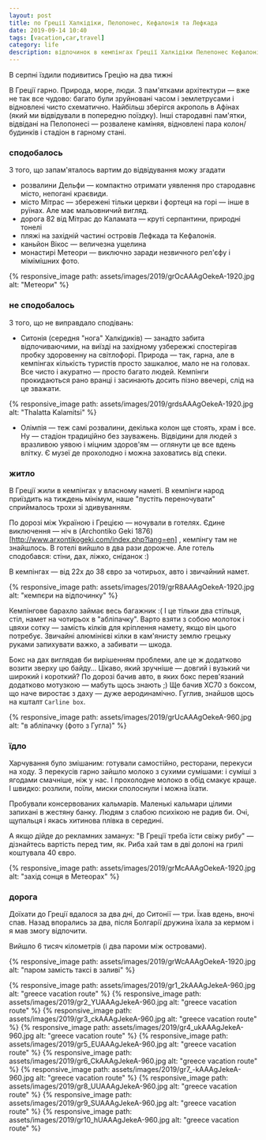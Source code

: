 ```yaml
---
layout: post
title: по Греції Халкідіки, Пелопонес, Кефалонія та Лефкада
date: 2019-09-14 10:40 
tags: [vacation,car,travel]
category: life
description: відпочинок в кемпінгах Греції Халкідіки Пелепонес Кефалонія Лефкада авто подорож
---
```


В серпні їздили подивитись Грецію на два тижні

В Греції гарно. 
Природа, море, люди. 
З пам'ятками архітектури — вже не так все чудово: багато були зруйновані часом і землетрусами і відновлені чисто схематично. 
Найбільш зберігся акрополь в Афінах (який ми відвідували в попередню поїздку). 
Інші стародавні пам'ятки, відвідані на Пелопонесі — розвалене каміняя, відновлені пара колон/будинків і стадіон в гарному стані.

### сподобалось
З того, що запам'яталось вартим до відвідування можу згадати
* розвалини Дельфи — компактно отримати уявлення про стародавнє місто, непогані краєвиди.
* місто Мітрас — збережені тільки церкви і фортеця на горі — інше в руїнах. Але має мальовничий вигляд.
* дорога 82 від Мітрас до Каламата — круті серпантини, природні тонелі
* пляжі на західній частині островів Лефкада та Кефалонія.
* каньйон Вікос — величезна ущелина
* монастирі Метеори — виключно заради незвичного рел'єфу і мімімішних фото.

{% responsive_image path: assets/images/2019/grOcAAAgOekeA-1920.jpg alt: "Метеори" %}

### не сподобалось
З того, що не виправдало сподівань:
* Ситонія (середня "нога" Халкідиків) — занадто забита відпочиваючими, на виїзді на західному узбережжі спостерігав пробку здоровенну на світлофорі. 
  Природа — так, гарна, але в кемпінгах кількість туристів просто зашкалює, мало не на головах. 
  Все чисто і акуратно — просто багато людей. 
  Кемпінги прокидаються рано вранці і засинають досить пізно ввечері, слід на це зважати.

{% responsive_image path: assets/images/2019/grdsAAAgOekeA-1920.jpg alt: "Thalatta Kalamitsi" %}

* Олімпія — теж самі розвалини, декілька колон ще стоять, храм і все. 
  Ну — стадіон традиційно без зауважень. 
  Відвідини для людей з вразливою уявою і міцним здоров'ям — оглянути це все вдень влітку. 
  Є музеї де прохолодно і можна заховатись від спеки.

### житло
В Греції жили в кемпінгах у власному наметі. 
В кемпінги народ приїздить на тиждень мінімум, наше "пустіть переночувати" сприймалось трохи зі здивуванням. 

По дорозі між Україною і Грецією — ночували в готелях. 
Єдине виключення — ніч в 
(Archontiko Geki 1876)[http://www.arxontikogeki.com/index.php?lang=en]
, кемпінгу там не знайшлось. 
В готелі вийшло в два рази дорожче. 
Але готель сподобався: стіни, дах, ліжко, сніданок :)

В кемпінгах — від 22х до 38 євро за чотирьох, авто і звичайний намет.

{% responsive_image path: assets/images/2019/grR8AAAgOekeA-1920.jpg alt: "кемпєри на відпочинку" %}

Кемпінгове барахло займає весь багажник :( 
І це тільки два стільця, стіл, намет на чотирьох в "абліпачку". 
Варто взяти з собою молоток і цвяхи сотку — замість кілків для кріплення намету, якщо він цього потребує. 
Звичайні алюмінієві кілки в кам'янисту землю грецьку руками запихувати важко, а забивати — шкода.

Бокс на дах виглядав би вирішенням проблеми, але це ж додатково возити зверху цю байду… 
Цікаво, який зручніше — довгий і вузький чи широкий і короткий? 
По дорозі бачив авто, в яких бокс перев'язаний додатково мотузкою — мабуть щось знають ;) 
Ще бачив ХС70 з боксом, що наче виростає з даху — дуже аеродинамічно. 
Гуглив, знайшов щось на кшталт `Carline box`.

{% responsive_image path: assets/images/2019/grUcAAAgOekeA-960.jpg alt: "в абліпачку (фото з Гугла)" %}

### їдло
Харчування було змішаним: готували самостійно, ресторани, перекуси на ходу. 
З перекусів гарно зайшло молоко з сухими сумішами: і суміші з ягодами смачніше, ніж у нас. 
І прохолодне молоко в обід смакує краще. 
І швидко: розлили, поїли, миски сполоснули і можна їхати.

Пробували консервованих кальмарів. 
Маленькі кальмари цілими запихані в жестяну банку. 
Людям з слабою психікою не радив би. 
Очі, щупальця і якась хитинова плівка в середині.

А якщо дійде до рекламних заманух: "В Греції треба їсти свіжу рибу" — дізнайтесь вартість перед тим, як. 
Риба хай там в дві долоні на грилі коштувала 40 євро.

{% responsive_image path: assets/images/2019/grMcAAAgOekeA-1920.jpg alt: "захід сонця в Метеорах" %}

### дорога
Доїхати до Греції вдалося за два дні, до Cитонії — три. 
Їхав вдень, вночі спав. 
Назад впорались за два, після Болгарії дружина їхала за кермом і я мав змогу відпочити.

Вийшло 6 тисяч кілометрів (і два пароми між островами).

{% responsive_image path: assets/images/2019/grWcAAAgOekeA-1920.jpg alt: "паром замість таксі в заливі" %}

{% responsive_image path: assets/images/2019/gr1_2kAAAgJekeA-960.jpg alt: "greece vacation route" %}
{% responsive_image path: assets/images/2019/gr2_YUAAAgJekeA-960.jpg alt: "greece vacation route" %}
{% responsive_image path: assets/images/2019/gr3_ckAAAgJekeA-960.jpg alt: "greece vacation route" %}
{% responsive_image path: assets/images/2019/gr4_ukAAAgJekeA-960.jpg alt: "greece vacation route" %}
{% responsive_image path: assets/images/2019/gr5_EUAAAgJekeA-960.jpg alt: "greece vacation route" %}
{% responsive_image path: assets/images/2019/gr6_CkAAAgJekeA-960.jpg alt: "greece vacation route" %}
{% responsive_image path: assets/images/2019/gr7_-kAAAgJekeA-960.jpg alt: "greece vacation route" %}
{% responsive_image path: assets/images/2019/gr8_UUAAAgJekeA-960.jpg alt: "greece vacation route" %}
{% responsive_image path: assets/images/2019/gr9_SUAAAgJekeA-960.jpg alt: "greece vacation route" %}
{% responsive_image path: assets/images/2019/gr10_hUAAAgJekeA-960.jpg alt: "greece vacation route" %}